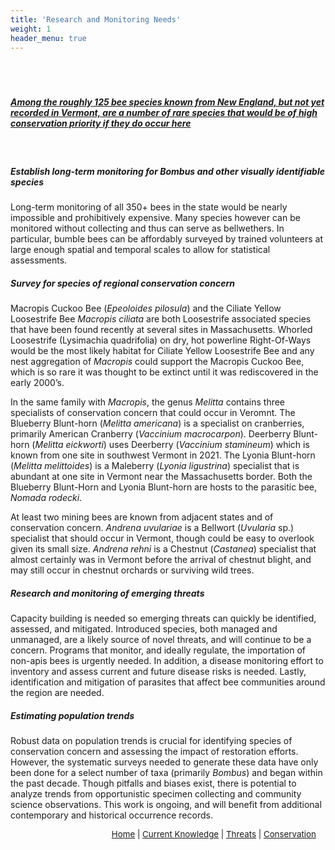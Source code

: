 ```yaml
---
title: 'Research and Monitoring Needs'
weight: 1
header_menu: true
---
```

<br>
<div class="lead" style="padding-top:20px; text-decoration:underline;">
  <h5>
  Among the roughly 125 bee species known from New England, but not yet recorded in Vermont, are a number of rare species that would be of high
  conservation priority if they do occur here
  </h5>
</div>
<br>

<h5>Establish long-term monitoring for <i>Bombus</i> and other visually identifiable species</h5>

Long-term monitoring of all 350+ bees in the state would be nearly impossible and prohibitively expensive. Many species however can be monitored without collecting and thus can serve as bellwethers. In particular, bumble bees can be affordably surveyed by trained volunteers at large enough spatial and temporal scales to allow for statistical assessments.


<h5>Survey for species of regional conservation concern</h5>

Macropis Cuckoo Bee (<i>Epeoloides pilosula</i>) and the Ciliate Yellow Loosestrife Bee <i>Macropis ciliata</i> are both Loosestrife associated species that have been found recently at several sites in Massachusetts. Whorled Loosestrife (Lysimachia quadrifolia) on dry, hot powerline Right-Of-Ways would be the most likely habitat for Ciliate Yellow Loosestrife Bee and any nest aggregation of <i>Macropis</i> could support the Macropis Cuckoo Bee, which is so rare it was thought to be extinct until it was rediscovered in the early 2000’s.

In the same family with <i>Macropis</i>, the genus <i>Melitta</i> contains three specialists of conservation concern that could occur in Veromnt. The Blueberry Blunt-horn (<i>Melitta americana</i>) is a specialist on cranberries, primarily American Cranberry (<i>Vaccinium macrocarpon</i>). Deerberry Blunt-horn (<i>Melitta eickworti</i>) uses Deerberry (<i>Vaccinium stamineum</i>) which is known from one site in southwest Vermont in 2021.  The Lyonia Blunt-horn (<i>Melitta melittoides</i>) is a Maleberry (<i>Lyonia ligustrina</i>) specialist that is abundant at one site in Vermont near the Massachusetts border. Both the Blueberry Blunt-Horn and Lyonia Blunt-horn are hosts to the parasitic bee, <i>Nomada rodecki</i>.

At least two mining bees are known from adjacent states and of conservation concern. <i>Andrena uvulariae</i> is a Bellwort  (<i>Uvularia</i> sp.) specialist that should occur in Vermont, though could be easy to overlook given its small size. <i>Andrena rehni</i> is a Chestnut (<i>Castanea</i>) specialist that almost certainly was in Vermont before the arrival of chestnut blight, and may still occur in chestnut orchards or surviving wild trees.

<h5>Research and monitoring of emerging threats</h5>

Capacity building is needed so emerging threats can quickly be identified, assessed, and mitigated. Introduced species, both managed and unmanaged, are a likely source of novel threats, and will continue to be a concern. Programs that monitor, and ideally regulate, the importation of non-apis bees is urgently needed. In addition, a disease monitoring effort to inventory and assess current and future disease risks is needed. Lastly, identification and mitigation of parasites that affect bee communities around the region are needed.

<h5>Estimating population trends</h5>

Robust data on population trends is crucial for identifying species of conservation concern and assessing the impact of restoration efforts. However, the systematic surveys needed to generate these data have only been done for a select number of taxa (primarily <i>Bombus</i>) and began within the past decade. Though pitfalls and biases exist, there is potential to analyze trends from opportunistic specimen collecting and community science observations. This work is ongoing, and will benefit from additional contemporary and historical occurrence records.

<p style="font-size: 10pt; text-align: right; margin-right: 3%"><a href="https://vtecostudies.github.io/SoBees_LandingPage/">Home</a> | <a href="https://vtecostudies.github.io/SoBees_Current_Knowledge/">Current Knowledge</a> | <a href="https://vtecostudies.github.io/SoBees_Threats/">Threats</a> | <a href="https://vtecostudies.github.io/SoBees_Conservation/">Conservation</a></p>